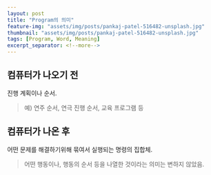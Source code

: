 ```yaml
---
layout: post
title: "Program의 의미"
feature-img: "assets/img/posts/pankaj-patel-516482-unsplash.jpg"
thumbnail: "assets/img/posts/pankaj-patel-516482-unsplash.jpg"
tags: [Program, Word, Meaning]
excerpt_separator: <!--more-->
---
```


## 컴퓨터가 나오기 전
진행 계획이나 순서. 

>예) 연주 순서, 연극 진행 순서, 교육 프로그램 등

## 컴퓨터가 나온 후
어떤 문제를 해결하기위해 묶여서 실행되는 명령의 집합체.

> 어떤 행동이나, 행동의 순서 등을 나열한 것이라는 의미는 변하지 않았음.

